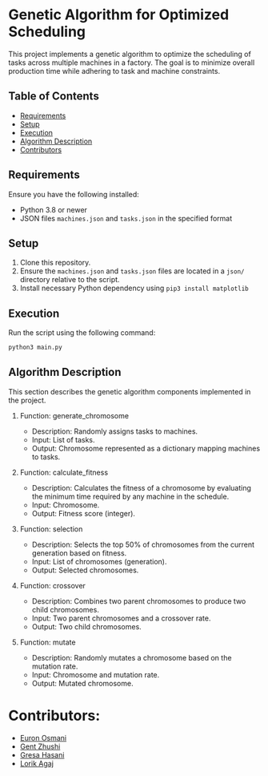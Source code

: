 # Genetic Algorithm for Optimized Scheduling

This project implements a genetic algorithm to optimize the scheduling of tasks across multiple machines in a factory. The goal is to minimize overall production time while adhering to task and machine constraints.

## Table of Contents

- [Requirements](#requirements)
- [Setup](#setup)
- [Execution](#execution)
- [Algorithm Description](#algorithm-description)
- [Contributors](#contributors)

## Requirements

Ensure you have the following installed:

- Python 3.8 or newer
- JSON files `machines.json` and `tasks.json` in the specified format

## Setup

1. Clone this repository.
2. Ensure the `machines.json` and `tasks.json` files are located in a `json/` directory relative to the script.
3. Install necessary Python dependency using `pip3 install matplotlib`

## Execution

Run the script using the following command:

```bash
python3 main.py
```

## Algorithm Description
This section describes the genetic algorithm components implemented in the project.

1. Function: generate_chromosome
   - Description: Randomly assigns tasks to machines.
   - Input: List of tasks.
   - Output: Chromosome represented as a dictionary mapping machines to tasks.
     
2. Function: calculate_fitness
   - Description: Calculates the fitness of a chromosome by evaluating the minimum time required by any machine in the schedule.
   - Input: Chromosome.
   - Output: Fitness score (integer).

3. Function: selection
   - Description: Selects the top 50% of chromosomes from the current generation based on fitness.
   - Input: List of chromosomes (generation).
   - Output: Selected chromosomes.

4. Function: crossover
   - Description: Combines two parent chromosomes to produce two child chromosomes.
   - Input: Two parent chromosomes and a crossover rate.
   - Output: Two child chromosomes.

5. Function: mutate
   - Description: Randomly mutates a chromosome based on the mutation rate.
   - Input: Chromosome and mutation rate.
   - Output: Mutated chromosome.

# Contributors:

- [Euron Osmani](#euron-osmani)
- [Gent Zhushi](#gent-zhushi)
- [Gresa Hasani](#gresa-hasani)
- [Lorik Agaj](#lorik-agaj)

 
